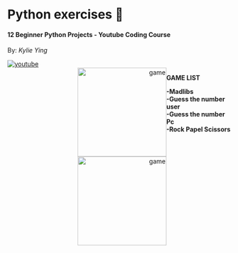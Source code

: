 <h1>Python exercises 🐍</h1>
<h4 align="left">12 Beginner Python Projects - Youtube Coding Course </h4>
<p>By: <i>Kylie Ying</i></p>
<a href="https://www.youtube.com/watch?v=8ext9G7xspg&list=LL&index=12"><img alt="youtube" src="https://img.shields.io/badge/YouTube-FF0000?style=for-the-badge&logo=youtube&logoColor=white"></a>
<br>
<div style="display:flex">
<div align="right">
<img alt="game" src="https://m.media-amazon.com/images/I/61MG5AeRIaL.png" width="200" height="200" align="right">
<img alt="game" src="https://storage.googleapis.com/replit/images/1626976273953_bfc45cdc2d09b03c1d00a43c30d80f6f.png" width="200" height="200" align="right">
</div>
<div align="left">
<p><b>GAME LIST</B></P>
<p><b>-Madlibs</b><br>
<b>-Guess the number user</b><br>
<b>-Guess the number Pc</b><br>
<b>-Rock Papel Scissors</b><br>
</p>
</div>
</div>
